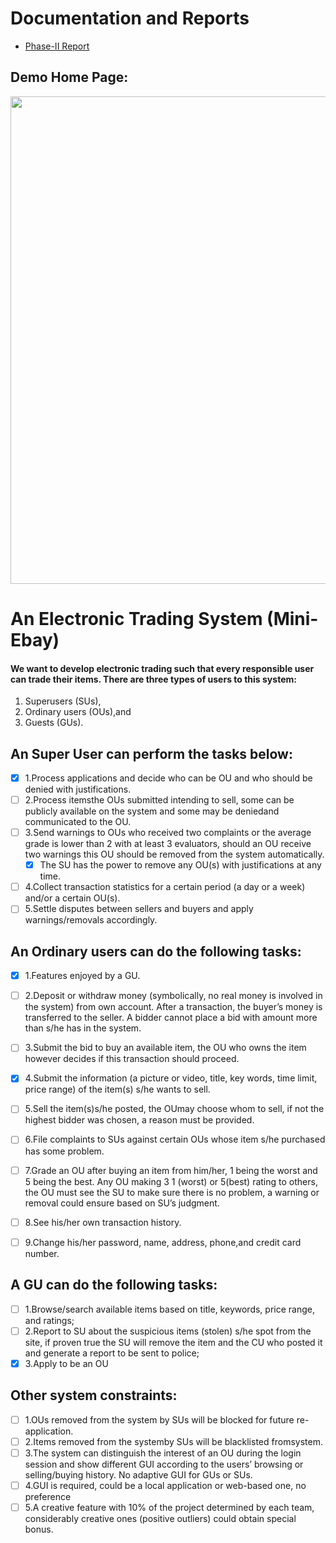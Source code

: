 # Documentation and Reports
* [Phase-II Report](https://github.com/deepankarck2/Mini-Ebay-Project/files/10088725/X_chakraborty_phase_II.pdf)
## Demo Home Page:

<img src="https://user-images.githubusercontent.com/52084764/203933545-c9dfdf72-c5ba-44d6-8ec3-76c1e9452b17.png" height=780px width=710px>


# An Electronic Trading System (Mini-Ebay)
#### We want to develop electronic trading such that every responsible user can trade their items. There are three types of users to this system: 
1. Superusers (SUs), 
2. Ordinary users (OUs),and 
3. Guests (GUs).

## An Super User can perform the tasks below:

- [X] 1.Process applications and decide who can be OU and who should be denied with justifications.
- [ ] 2.Process itemsthe OUs submitted intending to sell, some can be publicly available on the system and some may be deniedand communicated to the OU.
- [ ] 3.Send warnings to OUs who received two complaints or the average grade is lower than 2 with at least 3 evaluators, should an OU receive two warnings this OU should be removed from the system automatically.
  - [X] The SU has the power to remove any OU(s) with justifications at any time.
- [ ] 4.Collect transaction statistics for a certain period (a day or a week) and/or a certain OU(s). 
- [ ] 5.Settle disputes between sellers and buyers and apply warnings/removals accordingly.

## An Ordinary users can do the following tasks:
- [X] 1.Features enjoyed by a GU.
- [ ] 2.Deposit or withdraw money (symbolically, no real money is involved in the system) from own account. After a transaction, the buyer’s money is transferred to the seller. A bidder cannot place a bid with amount more than s/he has in the system.
- [ ] 3.Submit the bid to buy an available item, the OU who owns the item however decides if this transaction should proceed.
- [X] 4.Submit the information (a picture or video, title, key words, time limit, price range) of the item(s) s/he wants to sell. 
- [ ] 5.Sell the item(s)s/he posted, the OUmay choose whom to sell, if not the highest bidder was chosen, a reason must be provided.
- [ ] 6.File complaints to SUs against certain OUs whose item s/he purchased has some problem.
- [ ] 7.Grade an OU after buying an item from him/her, 1 being the worst and 5 being the best. Any OU making 3 1 (worst) or 5(best) rating to others, the OU must see the SU to make sure there is no problem, a warning or removal could ensure based on SU’s judgment.
- [ ] 8.See his/her own transaction history.
- [ ] 9.Change his/her password, name, address, phone,and credit card number.


## A GU can do the following tasks:
- [ ] 1.Browse/search available items based on title, keywords, price range, and ratings; 
- [ ] 2.Report to SU about the suspicious items (stolen) s/he spot from the site, if proven true the SU will remove the item and the CU who posted it and generate a report to be sent to police;
- [X] 3.Apply to be an OU

## Other system constraints:

- [ ] 1.OUs removed from the system by SUs will be blocked for future re-application.
- [ ] 2.Items removed from the systemby SUs will be blacklisted fromsystem.
- [ ] 3.The system can distinguish the interest of an OU during the login session and show different GUI according to the users’ browsing or selling/buying history. No adaptive GUI for GUs or SUs.
- [ ] 4.GUI is required, could be a local application or web-based one, no preference
- [ ] 5.A creative feature with 10% of the project determined by each team, considerably creative ones (positive outliers) could obtain special bonus.
